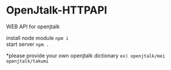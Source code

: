 # OpenJtalk-HTTPAPI
WEB API for openjtalk

install node module `npm i`<br>
start server `npm .`<br>

*please provide your own openjtalk dictionary
`ex) openjtalk/mei  openjtalk/takumi`
